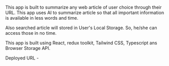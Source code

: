 This app is built to summarize any web article of user choice through their URL. This app uses AI to summarize article so that all important information is available in less words and time.

Also searched article will stored in User's Local Storage. So, he/she can access those in no time.

This app is built using React, redux toolkit, Tailwind CSS, Typescript ans Browser Storage API.

Deployed URL -
